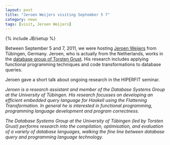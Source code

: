 ```yaml
---
layout: post
title: "Jeroen Weijers visiting September 5 7"
category: news
tags: [visit, Jeroen Weijers]
---
```

{% include JB/setup %}

Between September 5 and 7, 2011, we were hosting [Jeroen
Weijers](http://www-db.informatik.uni-tuebingen.de/team/weijers) from
Tübingen, Germany. Jeroen, who is actually from the Netherlands, works
in the [database group of Torsten Grust](http://www-db.informatik.uni-tuebingen.de). His research includes applying functional
programming techniques and code transformations to database
queries.

Jeroen gave a short talk about ongoing research in
the HIPERFIT seminar.

_Jeroen is a research assistant and member of the Database Systems
Group at the University of Tübingen. His research focusses on
developing an efficient embedded query language for Haskell using the
Flattening Transformation. In general he is interested in functional
programming, programming language development and program
correctness._

_The Database Systems Group at the University of Tübingen (led by
Torsten Grust) performs research into the compilation, optimisation,
and evaluation of a variety of database languages, walking the fine
line between database query and programming language
technology._